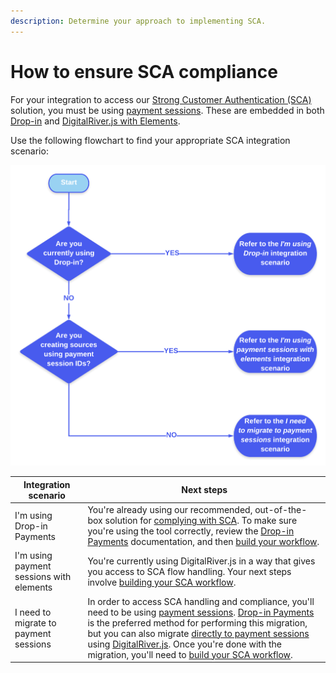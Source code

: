 ```yaml
---
description: Determine your approach to implementing SCA.
---
```


# How to ensure SCA compliance

For your integration to access our [Strong Customer Authentication (SCA)](https://info.digitalriver.com/rs/348-QUY-258/images/Digital\_River\_Guide\_to\_PSD2\_Compliance\_2020.pdf) solution, you must be using [payment sessions](../../shopper-apis/cart/payment-sessions.md). These are embedded in both [Drop-in](../payments-solutions/drop-in/) and [DigitalRiver.js with Elements](../../general-resources/reference/elements/).&#x20;

Use the following flowchart to find your appropriate SCA integration scenario:

![](../../.gitbook/assets/psd2-test-3-.png)

| Integration scenario                     | Next steps                                                                                                                                                                                                                                                                                                                                                                                                                                                                                                                                                           |
| ---------------------------------------- | -------------------------------------------------------------------------------------------------------------------------------------------------------------------------------------------------------------------------------------------------------------------------------------------------------------------------------------------------------------------------------------------------------------------------------------------------------------------------------------------------------------------------------------------------------------------- |
| I'm using Drop-in Payments               | You're already using our recommended, out-of-the-box solution for [complying with SCA](https://info.digitalriver.com/rs/348-QUY-258/images/Digital\_River\_Guide\_to\_PSD2\_Compliance\_2020.pdf). To make sure you're using the tool correctly, review the [Drop-in Payments](../payments-solutions/drop-in/drop-in-integration-guide.md) documentation, and then [build your workflow](../building-your-workflows.md).                                                                                                                                             |
| I'm using payment sessions with elements | You're currently using DigitalRiver.js in a way that gives you access to SCA flow handling.  Your next steps involve [building your SCA workflow](../building-your-workflows.md).                                                                                                                                                                                                                                                                                                                                                                                    |
| I need to migrate to payment sessions    | In order to access SCA handling and compliance, you'll need to be using [payment sessions](../../shopper-apis/cart/payment-sessions.md). [Drop-in Payments](../payments-solutions/drop-in/) is the preferred method for performing this migration, but you can also migrate [directly to payment sessions](../../shopper-apis/cart/payment-sessions.md#migrating-to-payment-sessions) using [DigitalRiver.js](../payments-solutions/digitalriver.js/). Once you're done with the migration, you'll need to [build your SCA workflow](../building-your-workflows.md). |
